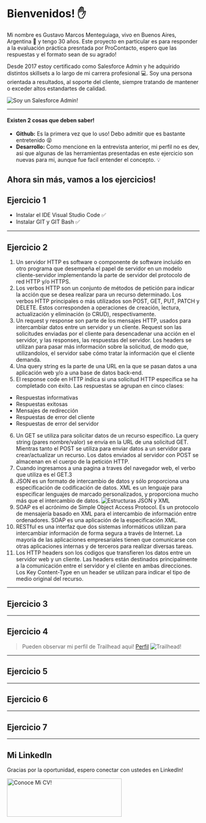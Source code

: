 Bienvenidos! :raised_hand:
============

Mi nombre es Gustavo Marcos Menteguiaga, vivo en Buenos Aires, Argentina :house_with_garden: y tengo 30 años. Este proyecto en particular es para responder a la evaluación práctica presntada por ProContacto, espero que las respuestas y el formato sean de su agrado!

Desde 2017 estoy certificado como Salesforce Admin y he adquirido distintos skillsets a lo largo de mi carrera profesional :computer:. Soy una persona orientada a resultados, al soporte del cliente, siempre tratando de mantener o exceder altos estandartes de calidad.

![Soy un Salesforce Admin!](https://i.imgur.com/bRvjVoK.png)


---

#### Existen 2 cosas que deben saber!
- **Github:** Es la primera vez que lo uso! Debo admitir que es bastante entretenido :stuck_out_tongue_closed_eyes:
- **Desarrollo:** Como mencione en la entrevista anterior, mi perfil no es dev, asi que algunas de las herramientas presentadas en este ejercicio son nuevas para mi, aunque fue facil entender el concepto. :bulb:

Ahora sin más, vamos a los ejercicios!
---

## Ejercicio 1

- Instalar el IDE Visual Studio Code :white_check_mark:
- Instalar GIT y GIT Bash :white_check_mark:

---

## Ejercicio 2

1. Un servidor HTTP es software o componente de software incluido en otro programa que desempeña el papel de servidor en un modelo cliente-servidor implementando la parte de servidor del protocolo de red HTTP y/o HTTPS.
2. Los verbos HTTP son un conjunto de métodos de petición para indicar la acción que se desea realizar para un recurso determinado. Los verbos HTTP principales o más utilizados son POST, GET, PUT, PATCH y DELETE. Estos corresponden a operaciones de creación, lectura, actualización y eliminación (o CRUD), respectivamente.
3. Un request y response son parte de los mensajes HTTP, usados para intercambiar datos entre un servidor y un cliente. Request son las solicitudes enviadas por el cliente para desencadenar una acción en el servidor, y las responses, las respuestas del servidor. Los headers se utilizan para pasar más información sobre la solicitud, de modo que, utilizandolos, el servidor sabe cómo tratar la información que el cliente demanda.
4. Una query string es la parte de una URL en la que se pasan datos a una aplicación web y/o a una base de datos back-end.
5. El response code en HTTP indica si una solicitud HTTP específica se ha completado con éxito. Las respuestas se agrupan en cinco clases:
- Respuestas informativas 
- Respuestas exitosas 
- Mensajes de redirección 
- Respuestas de error del cliente 
- Respuestas de error del servidor 
6. Un GET se utiliza para solicitar datos de un recurso específico. La query string (pares nombre/valor) se envía en la URL de una solicitud GET. Mientras tanto el
POST se utiliza para enviar datos a un servidor para crear/actualizar un recurso. Los datos enviados al servidor con POST se almacenan en el cuerpo de la petición HTTP.
7. Cuando ingresamos a una pagina a traves del navegador web, el verbo que utiliza es el GET.3
8. JSON es un formato de intercambio de datos y sólo proporciona una especificación de codificación de datos. XML es un lenguaje para especificar lenguajes de marcado personalizados, y proporciona mucho más que el intercambio de datos.
![Estructuras JSON y XML](https://i.imgur.com/2wCiEGz.png)
9. SOAP es el acrónimo de Simple Object Access Protocol. Es un protocolo de mensajería basado en XML para el intercambio de información entre ordenadores. SOAP es una aplicación de la especificación XML.
10. RESTful es una interfaz que dos sistemas informáticos utilizan para intercambiar información de forma segura a través de Internet. La mayoría de las aplicaciones empresariales tienen que comunicarse con otras aplicaciones internas y de terceros para realizar diversas tareas.
11. Los HTTP headers son los codigos que transfieren los datos entre un servidor web y un cliente. Las headers están destinados principalmente a la comunicación entre el servidor y el cliente en ambas direcciones. Los Key Content-Type en un header se utilizan para indicar el tipo de medio original del recurso.

---

## Ejercicio 3


---

## Ejercicio 4
> Pueden observar mi perfil de Trailhead aqui! [Perfil](https://trailblazer.me/id/gmenteguiaga)
![Trailhead!](https://i.imgur.com/8fCD3p9.png)


---

## Ejercicio 5

---

## Ejercicio 6

---

## Ejercicio 7

---
## Mi LinkedIn

Gracias por la oportunidad, espero conectar con ustedes en LinkedIn!

<a href="https://www.linkedin.com/in/gmenteguiaga/" target="_blank"><img src="https://i.imgur.com/mFId2vt.png" alt="Conoce Mi CV!" height="100" width="300" ></a>


